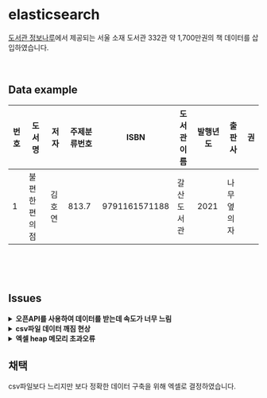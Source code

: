 # elasticsearch

[도서관 정보나루](https://www.data4library.kr)에서 제공되는 서울 소재 도서관 332관 약 1,700만권의 책 데이터를 삽입하였습니다.
<br>
<br>
<br>

## Data example
|번호|도서명|저자|주제분류번호|ISBN|도서관이름|발행년도|출판사|권|
|---|------------|------|---|----------|------------|---|--------|---|
|1|불편한 편의점|김호연|813.7|9791161571188|갈산도서관|2021|나무옆의자||

<br>
<br>
<br>

## Issues
<details>
    <summary>
        <b>오픈API를 사용하여 데이터를 받는데 속도가 너무 느림</b>
    </summary>
<br>
  &nbsp;&nbsp;&nbsp;&nbsp; <b>문제점:</b> 오픈 API를 사용시 1000건의 데이터당 10초 60,000건의 데이터에는 1시간 이상 소요된다. 
  <br>
  &nbsp;&nbsp;&nbsp;&nbsp; <b>해결방안:</b> csv파일로 DB에 저장해보자!
</details>
<details>
    <summary>
        <b>csv파일 데이터 깨짐 현상</b>
    </summary>
<br>
  &nbsp;&nbsp;&nbsp;&nbsp; <b>문제점1:</b> csv파일은 컬럼을 ',' 구분자로 나누는데 도서명에 ,가 있다면 분리에 어려움이 있다.
  <br>
  &nbsp;&nbsp;&nbsp;&nbsp; <b>문제점2:</b> 목록구분기호를 '|'로 변경 엑셀에서 csv로 변경할 때 일부 한글 및 다수의 언어 깨짐 발생. (ansi->utf-8)   
  <br>
  &nbsp;&nbsp;&nbsp;&nbsp; <b>해결방안:</b> 엑셀파일로 DB에 저장해보자!
</details>
<details>
    <summary>
        <b>엑셀 heap 메모리 초과오류</b>
    </summary>
<br>
  &nbsp;&nbsp;&nbsp;&nbsp; <b>문제점:</b> 엑셀 파일이 큰 경우 heap 메모리 오류 발생.
  <br>
  &nbsp;&nbsp;&nbsp;&nbsp; <b>해결방안:</b> 컴퓨터환경에 맞춰 기준점을 정하고 엑셀 파일을 분리하여 데이터를 적재해보자!
</details>

## 채택
csv파일보다 느리지만 보다 정확한 데이터 구축을 위해 엑셀로 결정하였습니다.
